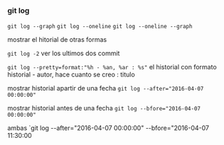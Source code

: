 ### git log

`git log --graph`
`git log --oneline`
`git log --oneline --graph`

mostrar el hitorial de otras formas

`git log -2` ver los ultimos dos commit

`git log --pretty=format:"%h - %an, %ar : %s"` el historial con formato historial - autor, hace cuanto se creo : titulo

mostrar historial apartir de una fecha `git log --after="2016-04-07 00:00:00"`

mostrar historial antes de una fecha `git log --bfore="2016-04-07 00:00:00"`

ambas `git log --after="2016-04-07 00:00:00" --bfore="2016-04-07 11:30:00
